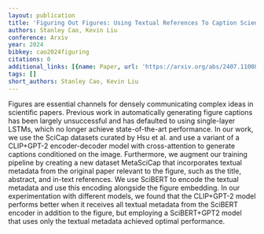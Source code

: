 ```yaml
---
layout: publication
title: 'Figuring Out Figures: Using Textual References To Caption Scientific Figures'
authors: Stanley Cao, Kevin Liu
conference: Arxiv
year: 2024
bibkey: cao2024figuring
citations: 0
additional_links: [{name: Paper, url: 'https://arxiv.org/abs/2407.11008'}]
tags: []
short_authors: Stanley Cao, Kevin Liu
---
```

Figures are essential channels for densely communicating complex ideas in
scientific papers. Previous work in automatically generating figure captions
has been largely unsuccessful and has defaulted to using single-layer LSTMs,
which no longer achieve state-of-the-art performance. In our work, we use the
SciCap datasets curated by Hsu et al. and use a variant of a CLIP+GPT-2
encoder-decoder model with cross-attention to generate captions conditioned on
the image. Furthermore, we augment our training pipeline by creating a new
dataset MetaSciCap that incorporates textual metadata from the original paper
relevant to the figure, such as the title, abstract, and in-text references. We
use SciBERT to encode the textual metadata and use this encoding alongside the
figure embedding. In our experimentation with different models, we found that
the CLIP+GPT-2 model performs better when it receives all textual metadata from
the SciBERT encoder in addition to the figure, but employing a SciBERT+GPT2
model that uses only the textual metadata achieved optimal performance.